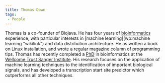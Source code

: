 ```yaml
---
title: Thomas Down
tags:
 - People
---
```


Thomas is a co-founder of Biojava. He has four years of
[bioinformatics](wp:bioinformatics "wikilink") experience, with
particular interests in [machine
learning](wp:machine learning "wikilink") and data distribution
architecture. He as written a book on Linux installation, and wrote a
regular magazine column of programming tips. Thomas has recently
completed a [PhD](http://www.sanger.ac.uk/Info/theses/) in
bioinformatics at the [Wellcome Trust Sanger
Institute](http://www.sanger.ac.uk/). His research focuses on the
application of machine learning techniques to the identification of
important biological signals, and has developed a transcription start
site predictor which outperforms all other techniques.
